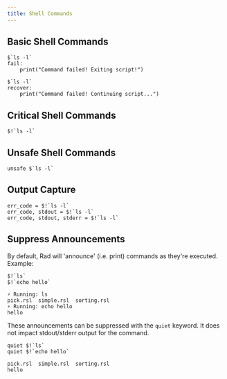 ```yaml
---
title: Shell Commands
---
```


## Basic Shell Commands

```rsl
$`ls -l`
fail:
    print("Command failed! Exiting script!")
```

```rsl
$`ls -l`
recover:
    print("Command failed! Continuing script...")
```

## Critical Shell Commands

```rsl
$!`ls -l`
```

## Unsafe Shell Commands

```rsl
unsafe $`ls -l`
```

## Output Capture

```rsl
err_code = $!`ls -l`
err_code, stdout = $!`ls -l`
err_code, stdout, stderr = $!`ls -l`
```

## Suppress Announcements

By default, Rad will 'announce' (i.e. print) commands as they're executed. Example:

```rsl title="Without quiet"
$!`ls`
$!`echo hello`
```

```title="Without quiet output"
⚡️ Running: ls
pick.rsl  simple.rsl  sorting.rsl
⚡️ Running: echo hello
hello
```

These announcements can be suppressed with the `quiet` keyword. It does not impact stdout/stderr output for the command.

```rsl title="With quiet"
quiet $!`ls`
quiet $!`echo hello`
```

```title="With quiet output"
pick.rsl  simple.rsl  sorting.rsl
hello
```

